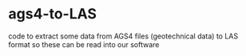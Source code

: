 # ags4-to-LAS
code to extract some data from AGS4 files (geotechnical data) to LAS format so these can be read into our software
